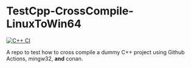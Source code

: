# TestCpp-CrossCompile-LinuxToWin64

[![C++ CI](https://github.com/jmarrec/TestCpp-CrossCompile-LinuxToWin64/actions/workflows/build.yml/badge.svg)](https://github.com/jmarrec/TestCpp-CrossCompile-LinuxToWin64/actions/workflows/build.yml)

A repo to test how to cross compile a dummy C++ project using Github Actions, mingw32, **and** conan.
